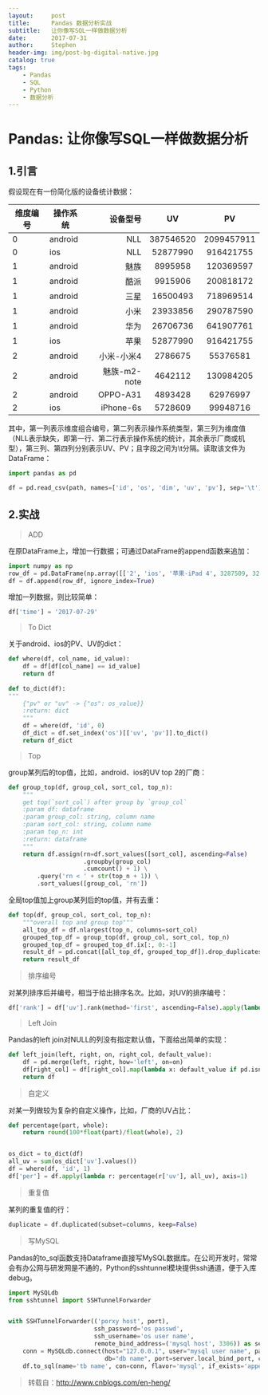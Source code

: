 ```yaml
---
layout:     post
title:      Pandas 数据分析实战
subtitle:   让你像写SQL一样做数据分析
date:       2017-07-31
author:     Stephen
header-img: img/post-bg-digital-native.jpg
catalog: true
tags:
    - Pandas
    - SQL
    - Python
    - 数据分析
---
```


# Pandas: 让你像写SQL一样做数据分析

## 1.引言

假设现在有一份简化版的设备统计数据：

|维度编号| 操作系统 |  设备型号  |    UV    |    PV     |
| ------ | -------- |  -------:  | :-----:  | :-------: |
|    0   |  android |    NLL     | 387546520| 2099457911|
|    0   |   ios    |    NLL     | 52877990 | 916421755 |
|    1   |  android |    魅族    | 8995958  | 120369597 |
|    1   |  android |    酷派    | 9915906  | 200818172 |
|    1   |  android |    三星    | 16500493 | 718969514 |
|    1   |  android |    小米    | 23933856 | 290787590 |
|    1   |  android |    华为    | 26706736 | 641907761 |
|    1   |   ios    |    苹果    | 52877990 | 916421755 |
|    2   |  android | 小米-小米4 | 2786675  | 55376581  |
|    2   |  android |魅族-m2-note| 4642112  | 130984205 |
|    2   |  android |  OPPO-A31  | 4893428  | 62976997  |
|    2   |   ios    | iPhone-6s  | 5728609  | 99948716  |

其中，第一列表示维度组合编号，第二列表示操作系统类型，第三列为维度值（NLL表示缺失，即第一行、第二行表示操作系统的统计，其余表示厂商或机型），第三列、第四列分别表示UV、PV；且字段之间为\t分隔。读取该文件为DataFrame：

```python
import pandas as pd

df = pd.read_csv(path, names=['id', 'os', 'dim', 'uv', 'pv'], sep='\t')
```

## 2.实战

> ADD

在原DataFrame上，增加一行数据；可通过DataFrame的append函数来追加：

```python
import numpy as np
row_df = pd.DataFrame(np.array([['2', 'ios', '苹果-iPad 4', 3287509, 32891811]]), columns=['id', 'os', 'dim', 'uv', 'pv'])
df = df.append(row_df, ignore_index=True)
```

增加一列数据，则比较简单：

```python
df['time'] = '2017-07-29'
```

> To Dict

关于android、ios的PV、UV的dict：

```python
def where(df, col_name, id_value):
    df = df[df[col_name] == id_value]
    return df
    
def to_dict(df):
"""
    {"pv" or "uv" -> {"os": os_value}}
    :return: dict
    """
    df = where(df, 'id', 0)
    df_dict = df.set_index('os')[['uv', 'pv']].to_dict()
    return df_dict
```

> Top

group某列后的top值，比如，android、ios的UV top 2的厂商：

```python
def group_top(df, group_col, sort_col, top_n):
    """
    get top(`sort_col`) after group by `group_col`
    :param df: dataframe
    :param group_col: string, column name
    :param sort_col: string, column name
    :param top_n: int
    :return: dataframe
    """
    return df.assign(rn=df.sort_values([sort_col], ascending=False)
                     .groupby(group_col)
                     .cumcount() + 1) \
        .query('rn < ' + str(top_n + 1)) \
        .sort_values([group_col, 'rn'])
```

全局top值加上group某列后的top值，并有去重：

```python
def top(df, group_col, sort_col, top_n):
    """overall top and group top"""
    all_top_df = df.nlargest(top_n, columns=sort_col)
    grouped_top_df = group_top(df, group_col, sort_col, top_n)
    grouped_top_df = grouped_top_df.ix[:, 0:-1]
    result_df = pd.concat([all_top_df, grouped_top_df]).drop_duplicates()
    return result_df
```

> 排序编号

对某列排序后并编号，相当于给出排序名次。比如，对UV的排序编号：

```python
df['rank'] = df['uv'].rank(method='first', ascending=False).apply(lambda x: int(x))
```

> Left Join

Pandas的left join对NULL的列没有指定默认值，下面给出简单的实现：

```python
def left_join(left, right, on, right_col, default_value):
    df = pd.merge(left, right, how='left', on=on)
    df[right_col] = df[right_col].map(lambda x: default_value if pd.isnull(x) else x)
    return df
```

> 自定义

对某一列做较为复杂的自定义操作，比如，厂商的UV占比：

```python
def percentage(part, whole):
    return round(100*float(part)/float(whole), 2)


os_dict = to_dict(df)
all_uv = sum(os_dict['uv'].values())
df = where(df, 'id', 1)
df['per'] = df.apply(lambda r: percentage(r['uv'], all_uv), axis=1)
```

> 重复值

某列的重复值的行：

```python
duplicate = df.duplicated(subset=columns, keep=False)
```

> 写MySQL

Pandas的to_sql函数支持Dataframe直接写MySQL数据库。在公司开发时，常常会有办公网与研发网是不通的，Python的sshtunnel模块提供ssh通道，便于入库debug。

```python
import MySQLdb
from sshtunnel import SSHTunnelForwarder


with SSHTunnelForwarder(('porxy host', port),
                        ssh_password='os passwd',
                        ssh_username='os user name',
                        remote_bind_address=('mysql host', 3306)) as server:
    conn = MySQLdb.connect(host="127.0.0.1", user="mysql user name", passwd="mysql passwd",
                           db="db name", port=server.local_bind_port, charset='utf8')
    df.to_sql(name='tb name', con=conn, flavor='mysql', if_exists='append', index=False)
```

> 转载自：http://www.cnblogs.com/en-heng/
